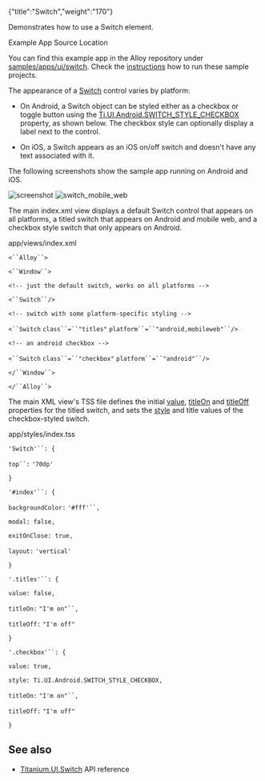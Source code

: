 {"title":"Switch","weight":"170"}

Demonstrates how to use a Switch element.

Example App Source Location

You can find this example app in the Alloy repository under [samples/apps/ui/switch](https://github.com/appcelerator/alloy/tree/master/samples/apps/ui/switch). Check the [instructions](/docs/appc/Alloy_Framework/Alloy_Guide/Alloy_Test_Apps/) how to run these sample projects.

The appearance of a [Switch](#!/api/Titanium.UI.Switch) control varies by platform:

* On Android, a Switch object can be styled either as a checkbox or toggle button using the [Ti.UI.Android.SWITCH\_STYLE\_CHECKBOX](#!/api/Titanium.UI.Switch-property-style) property, as shown below. The checkbox style can optionally display a label next to the control.

* On iOS, a Switch appears as an iOS on/off switch and doesn't have any text associated with it.


The following screenshots show the sample app running on Android and iOS.

![screenshot](/Images/appc/download/attachments/41845773/screenshot.png) ![switch_mobile_web](/Images/appc/download/attachments/41845773/switch_mobile_web.png)

The main index.xml view displays a default Switch control that appears on all platforms, a titled switch that appears on Android and mobile web, and a checkbox style switch that only appears on Android.

app/views/index.xml

`<``Alloy``>`

`<``Window``>`

`<!-- just the default switch, works on all platforms -->`

`<``Switch``/>`

`<!-- switch with some platform-specific styling -->`

`<``Switch`  `class``=``"titles"`  `platform``=``"android,mobileweb"``/>`

`<!-- an android checkbox -->`

`<``Switch`  `class``=``"checkbox"`  `platform``=``"android"``/>`

`</``Window``>`

`</``Alloy``>`

The main XML view's TSS file defines the initial [value](#!/api/Titanium.UI.Switch-property-value), [titleOn](#!/api/Titanium.UI.Switch-property-titleOn) and [titleOff](#!/api/Titanium.UI.Switch-property-titleOff) properties for the titled switch, and sets the [style](#!/api/Titanium.UI.Switch-property-style) and title values of the checkbox-styled switch.

app/styles/index.tss

`'Switch'``: {`

`top``:` `'70dp'`

`}`

`'#index'``: {`

`backgroundColor:` `'#fff'``,`

`modal: false,`

`exitOnClose: true,`

`layout:` `'vertical'`

`}`

`'.titles'``: {`

`value: false,`

`titleOn:` `"I'm on"``,`

`titleOff:` `"I'm off"`

`}`

`'.checkbox'``: {`

`value: true,`

`style: Ti.UI.Android.SWITCH_STYLE_CHECKBOX,`

`titleOn:` `"I'm on"``,`

`titleOff:` `"I'm off"`

`}`

## See also

* [Titanium.UI.Switch](#!/api/Titanium.UI.Switch) API reference
